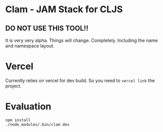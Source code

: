 # Clam - JAM Stack for CLJS

## DO NOT USE THIS TOOL!!
It is very very alpha. Things will change. Completely. Including the name and namespace layout.

# Vercel
Currently relies on vercel for dev build. So you need to `vercel link` the project.

# Evaluation
```
npm install
./node_modules/.bin/clam dev
```
